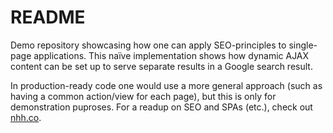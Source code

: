 # README

Demo repository showcasing how one can apply SEO-principles to single-page applications. This naïve implementation
shows how dynamic AJAX content can be set up to serve separate results in a Google search result. 

In production-ready code one would use a more general approach (such as having a common action/view for each page), but
this is only for demonstration puproses. For a readup on SEO and SPAs (etc.), check out [nhh.co](https://nhh.co).
